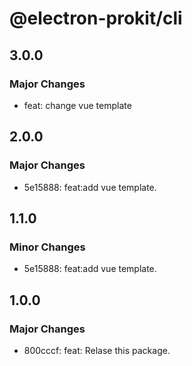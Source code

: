 # @electron-prokit/cli

## 3.0.0

### Major Changes

- feat: change vue template

## 2.0.0

### Major Changes

- 5e15888: feat:add vue template.

## 1.1.0

### Minor Changes

- 5e15888: feat:add vue template.

## 1.0.0

### Major Changes

- 800cccf: feat: Relase this package.
